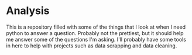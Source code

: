 # Analysis

This is a repository filled with some of the things that I look at when I need python to answer a question. Probably 
not the prettiest, but it should help me answer some of the questions I'm asking. I'll probably have some tools in 
here to help with projects such as data scrapping and data cleaning.
